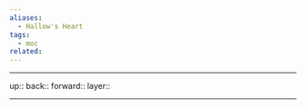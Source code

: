 ```yaml
---
aliases:
  - Hallow's Heart
tags:
  - moc
related:
---
```


***

up:: 
back:: 
forward:: 
layer:: 

***
